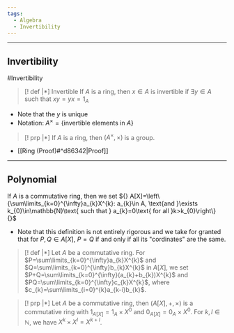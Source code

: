 ```yaml
---
tags:
  - Algebra
  - Invertibility
---
```


---
## Invertibility 

#Invertibility
>[! def |*] Invertible
>If $A$ is a ring, then $x\in A$ is invertible if $\exists y\in A$ such that $xy=yx=1_{A}$
- Note that the $y$ is unique 
- Notation: $A^{\times}=\{\text{invertible elements in } A\}$ 

>[! prp |*]
>If $A$ is a ring, then $(A^{\times}, \times)$ is a group.
- [[Ring (Proof)#^d86342|Proof]]

---

## Polynomial

If $A$ is a commutative ring, then we set ${} A[X]=\left\{\sum\limits_{k=0}^{\infty}a_{k}X^{k}: a_{k}\in A, \text{and }\exists k_{0}\in\mathbb{N}\text{ such that } a_{k}=0\text{ for all }k>k_{0}\right\} {}$  
- Note that this definition is not entirely rigorous and we take for granted that for $P, Q\in A[X]$, $P=Q$ if and only if all its "cordinates" are the same.


>[! def |*]
>Let $A$ be a commutative ring. For $P=\sum\limits_{k=0}^{\infty}a_{k}X^{k}$ and $Q=\sum\limits_{k=0}^{\infty}b_{k}X^{k}$ in $A[X]$, we set $P+Q=\sum\limits_{k=0}^{\infty}(a_{k}+b_{k})X^{k}$ and $PQ=\sum\limits_{k=0}^{\infty}c_{k}X^{k}$, where $c_{k}=\sum\limits_{i=0}^{k}a_{k-i}b_{k}$.


>[! prp |*]
>Let $A$ be a commutative ring, then $(A[X], +, \times)$ is a commutative ring with $1_{A[X]}=1_{A}\times X^{0}$ and $0_{A[X]}=0_{A}\times X^{0}$. For $k,l\in\mathbb{N}$, we have $X^{k}\times X^{l}=X^{k+l}$.


